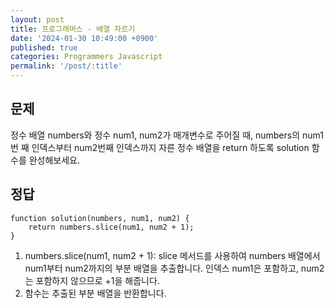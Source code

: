 ```yaml
---
layout: post
title: 프로그래머스 - 배열 자르기
date: '2024-01-30 10:49:00 +0900'
published: true
categories: Programmers Javascript
permalink: '/post/:title'
---
```

## 문제

정수 배열 numbers와 정수 num1, num2가 매개변수로 주어질 때, numbers의 num1번 째 인덱스부터 num2번째 인덱스까지 자른 정수 배열을 return 하도록 solution 함수를 완성해보세요.

## 정답

```
function solution(numbers, num1, num2) {
    return numbers.slice(num1, num2 + 1);
}
```

1.  numbers.slice(num1, num2 + 1): slice 메서드를 사용하여 numbers 배열에서 num1부터 num2까지의 부분 배열을 추출합니다. 인덱스 num1은 포함하고, num2는 포함하지 않으므로 +1을 해줍니다.
2.  함수는 추출된 부분 배열을 반환합니다.
